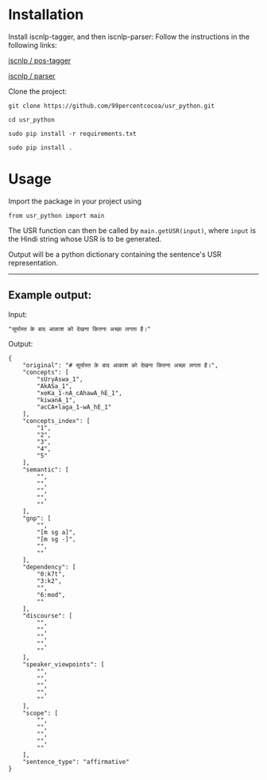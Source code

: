 # Installation

Install iscnlp-tagger, and then iscnlp-parser:
Follow the instructions in the following links:

[iscnlp / pos-tagger](https://bitbucket.org/iscnlp/pos-tagger/src/master/)

[iscnlp / parser](https://bitbucket.org/iscnlp/parser/src/master/)

Clone the project:

```git clone https://github.com/99percentcocoa/usr_python.git```

```cd usr_python```

```sudo pip install -r requirements.txt```

```sudo pip install .```

# Usage

Import the package in your project using

```from usr_python import main```

The USR function can then be called by `main.getUSR(input)`, where `input` is the Hindi string whose USR is to be generated.

Output will be a python dictionary containing the sentence's USR representation.

- - -

## Example output:

Input:

```
"सूर्यास्त के बाद आकाश को देखना कितना अच्छा लगता है।"
```

Output:

```
{
    "original": "# सूर्यास्त के बाद आकाश को देखना कितना अच्छा लगता है।",
    "concepts": [
        "sUryAswa_1",
        "AkASa_1",
        "xeKa_1-nA_cAhawA_hE_1",
        "kiwanA_1",
        "acCA+laga_1-wA_hE_1"
    ],
    "concepts_index": [
        "1",
        "2",
        "3",
        "4",
        "5"
    ],
    "semantic": [
        "",
        "",
        "",
        "",
        ""
    ],
    "gnp": [
        "",
        "[m sg a]",
        "[m sg -]",
        "",
        ""
    ],
    "dependency": [
        "0:k7t",
        "3:k2",
        "",
        "6:mod",
        ""
    ],
    "discourse": [
        "",
        "",
        "",
        "",
        ""
    ],
    "speaker_viewpoints": [
        "",
        "",
        "",
        "",
        ""
    ],
    "scope": [
        "",
        "",
        "",
        "",
        ""
    ],
    "sentence_type": "affirmative"
}
```